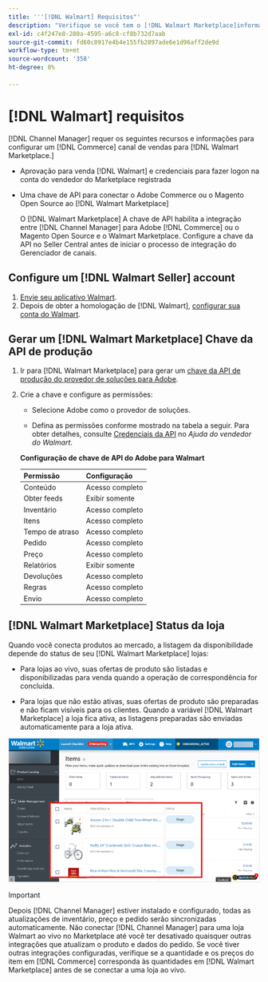 ```yaml
---
title: '''[!DNL Walmart] Requisitos"'
description: "Verifique se você tem o [!DNL Walmart Marketplace]informações e recursos para integrar com o Gerenciador de Canais."
exl-id: c4f247e8-280a-4595-a6c8-cf8b732d7aab
source-git-commit: fd60c8917e4b4e155fb2897ade6e1d96aff2de9d
workflow-type: tm+mt
source-wordcount: '358'
ht-degree: 0%

---
```


# [!DNL Walmart] requisitos

[!DNL Channel Manager] requer os seguintes recursos e informações para configurar um [!DNL Commerce] canal de vendas para [!DNL Walmart Marketplace.]

* Aprovação para venda [!DNL Walmart] e credenciais para fazer logon na conta do vendedor do Marketplace registrada

* Uma chave de API para conectar o Adobe Commerce ou o Magento Open Source ao [!DNL Walmart Marketplace]

   O [!DNL Walmart Marketplace] A chave de API habilita a integração entre [!DNL Channel Manager] para Adobe [!DNL Commerce] ou o Magento Open Source e o Walmart Marketplace. Configure a chave da API no Seller Central antes de iniciar o processo de integração do Gerenciador de canais.

## Configure um [!DNL Walmart Seller] account

1. [Envie seu aplicativo Walmart](https://marketplace-apply.walmart.com/apply?id=0014M00001zivMpQAI).
1. Depois de obter a homologação de [!DNL Walmart], [configurar sua conta do Walmart](https://seller.walmart.com/signup?q=&amp;origin=solution_provider&amp;src=0014M00001zivMp).

## Gerar um [!DNL Walmart Marketplace] Chave da API de produção

1. Ir para [!DNL Walmart Marketplace] para gerar um [chave da API de produção do provedor de soluções para Adobe](https://developer.walmart.com/#preloginModal?redirectUri=https%3A%2F%2Fdeveloper.walmart.com%2Faccount%2FgenerateKey).

1. Crie a chave e configure as permissões:

   * Selecione Adobe como o provedor de soluções.

   * Defina as permissões conforme mostrado na tabela a seguir. Para obter detalhes, consulte [Credenciais da API](https://sellerhelp.walmart.com/seller/s/guide?article=000006422) no _Ajuda do vendedor do Walmart_.

   **Configuração de chave de API do Adobe para Walmart**

   | **Permissão** | **Configuração** |
   |----------------|-------------|
   | Conteúdo | Acesso completo |
   | Obter feeds | Exibir somente |
   | Inventário | Acesso completo |
   | Itens | Acesso completo |
   | Tempo de atraso | Acesso completo |
   | Pedido | Acesso completo |
   | Preço | Acesso completo |
   | Relatórios | Exibir somente |
   | Devoluções | Acesso completo |
   | Regras | Acesso completo |
   | Envio | Acesso completo |

## [!DNL Walmart Marketplace] Status da loja

Quando você conecta produtos ao mercado, a listagem da disponibilidade depende do status de seu [!DNL Walmart Marketplace] lojas:

* Para lojas ao vivo, suas ofertas de produto são listadas e disponibilizadas para venda quando a operação de correspondência for concluída.

* Para lojas que não estão ativas, suas ofertas de produto são preparadas e não ficam visíveis para os clientes. Quando a variável [!DNL Walmart Marketplace] a loja fica ativa, as listagens preparadas são enviadas automaticamente para a loja ativa.

![[!DNL Walmart Seller Central] produtos preparados](assets/walmart-seller-central-staged.png)

>[!IMPORTANT]
>
>Depois [!DNL Channel Manager] estiver instalado e configurado, todas as atualizações de inventário, preço e pedido serão sincronizadas automaticamente. Não conectar [!DNL Channel Manager] para uma loja Walmart ao vivo no Marketplace até você ter desativado quaisquer outras integrações que atualizam o produto e dados do pedido. Se você tiver outras integrações configuradas, verifique se a quantidade e os preços do item em [!DNL Commerce] corresponda às quantidades em [!DNL Walmart Marketplace] antes de se conectar a uma loja ao vivo.

